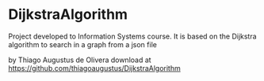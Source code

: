 DijkstraAlgorithm
=================

Project developed to Information Systems course. It is based on the Dijkstra algorithm to search in a graph from a json file

by Thiago Augustus de Olivera
download at https://github.com/thiagoaugustus/DijkstraAlgorithm
